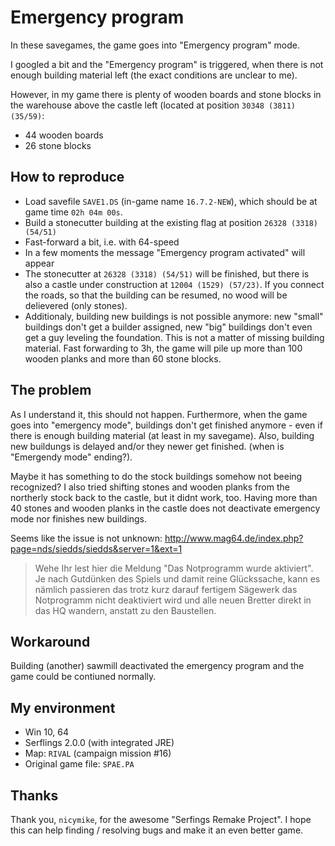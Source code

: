 # Emergency program

In these savegames, the game goes into "Emergency program" mode.

I googled a bit and the "Emergency program" is triggered, when there is not enough building material left (the exact conditions are unclear to me).

However, in my game there is plenty of wooden boards and stone blocks in the warehouse above the castle left (located at position `30348 (3811) (35/59)`:

* 44 wooden boards
* 26 stone blocks

## How to reproduce

* Load savefile `SAVE1.DS` (in-game name `16.7.2-NEW`), which should be at game time `02h 04m 00s`.
* Build a stonecutter building at the existing flag at position `26328 (3318) (54/51)`
* Fast-forward a bit, i.e. with 64-speed
* In a few moments the message "Emergency program activated" will appear
* The stonecutter at `26328 (3318) (54/51)` will be finished, but there is also a castle under construction at `12004 (1529) (57/23)`. If you connect the roads, so that the building can be resumed, no wood will be delievered (only stones).
* Additionaly, building new buildings is not possible anymore: new "small" buildings don't get a builder assigned, new "big" buildings don't even get a guy leveling the foundation. This is not a matter of missing building material. Fast forwarding to 3h, the game will pile up more than 100 wooden planks and more than 60 stone blocks.

## The problem

As I understand it, this should not happen. Furthermore, when the game goes into "emergency mode", buildings don't get finished anymore - even if there is enough building material (at least in my savegame). Also, building new buildungs is delayed and/or they newer get finished. (when is "Emergendy mode" ending?).

Maybe it has something to do the stock buildings somehow not beeing recognized? I also tried shifting stones and wooden planks from the northerly stock back to the castle, but it didnt work, too. Having more than 40 stones and wooden planks in the castle does not deactivate emergency mode nor finishes new buildings.

Seems like the issue is not unknown: http://www.mag64.de/index.php?page=nds/siedds/siedds&server=1&ext=1

> Wehe Ihr lest hier die Meldung "Das Notprogramm wurde aktiviert". Je nach Gutdünken des Spiels und damit reine Glückssache, kann es nämlich passieren das trotz kurz darauf fertigem Sägewerk das Notprogramm nicht deaktiviert wird und alle neuen Bretter direkt in das HQ wandern, anstatt zu den Baustellen.

## Workaround

Building (another) sawmill deactivated the emergency program and the game could be contiuned normally.

## My environment

* Win 10, 64
* Serflings 2.0.0 (with integrated JRE)
* Map: `RIVAL` (campaign mission #16)
* Original game file: `SPAE.PA`

## Thanks

Thank you, `nicymike`, for the awesome "Serfings Remake Project". I hope this can help finding / resolving bugs and make it an even better game.
